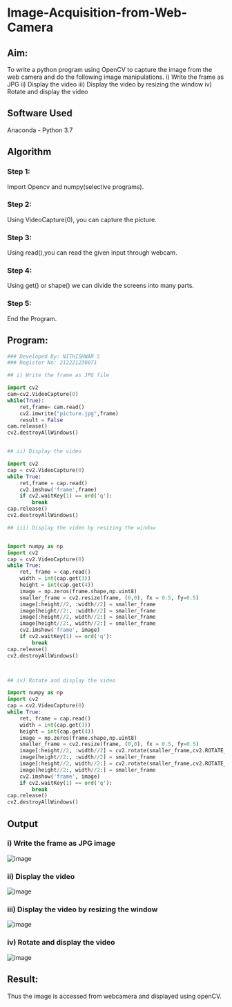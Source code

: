 # Image-Acquisition-from-Web-Camera
## Aim:
 
To write a python program using OpenCV to capture the image from the web camera and do the following image manipulations.
i) Write the frame as JPG 
ii) Display the video 
iii) Display the video by resizing the window
iv) Rotate and display the video

## Software Used
Anaconda - Python 3.7
## Algorithm
### Step 1:
Import Opencv and numpy(selective programs).

### Step 2:
Using VideoCapture(0), you can capture the picture.



### Step 3:
Using read(),you can read the given input through webcam.


### Step 4:

Using get() or shape() we can divide the screens into many parts.
### Step 5:
End the Program.



## Program:
``` Python
### Developed By: NITHISHWAR S
### Register No: 212221230071

## i) Write the frame as JPG file

import cv2
cam=cv2.VideoCapture(0)
while(True):
    ret,frame= cam.read()
    cv2.imwrite("picture.jpg",frame)
    result = False
cam.release()
cv2.destroyAllWindows()


## ii) Display the video

import cv2
cap = cv2.VideoCapture(0)
while True:
    ret,frame = cap.read()
    cv2.imshow('frame',frame)
    if cv2.waitKey(1) == ord('q'):
        break
cap.release()
cv2.destroyAllWindows()

## iii) Display the video by resizing the window


import numpy as np
import cv2
cap = cv2.VideoCapture(0)
while True:
    ret, frame = cap.read()
    width = int(cap.get(3))
    height = int(cap.get(4))
    image = np.zeros(frame.shape,np.uint8)
    smaller_frame = cv2.resize(frame, (0,0), fx = 0.5, fy=0.5)
    image[:height//2, :width//2] = smaller_frame
    image[height//2:, :width//2] = smaller_frame
    image[:height//2, width//2:] = smaller_frame
    image[height//2:, width//2:] = smaller_frame
    cv2.imshow('frame', image)
    if cv2.waitKey(1) == ord('q'):
        break
cap.release()
cv2.destroyAllWindows()



## iv) Rotate and display the video

import numpy as np
import cv2
cap = cv2.VideoCapture(0)
while True:
    ret, frame = cap.read()
    width = int(cap.get(3))
    height = int(cap.get(4))
    image = np.zeros(frame.shape,np.uint8)
    smaller_frame = cv2.resize(frame, (0,0), fx = 0.5, fy=0.5)
    image[:height//2, :width//2] = cv2.rotate(smaller_frame,cv2.ROTATE_180)
    image[height//2:, :width//2] = smaller_frame
    image[:height//2, width//2:] = cv2.rotate(smaller_frame,cv2.ROTATE_180)
    image[height//2:, width//2:] = smaller_frame
    cv2.imshow('frame', image)
    if cv2.waitKey(1) == ord('q'):
        break
cap.release()
cv2.destroyAllWindows()

```
## Output

### i) Write the frame as JPG image

![image](https://user-images.githubusercontent.com/94164665/163959130-e36b522f-f220-4d2b-b337-64128cf1befe.png)

### ii) Display the video

![image](https://user-images.githubusercontent.com/94164665/163958305-d09fa153-41af-4f31-a623-366ee1527ecf.png)


### iii) Display the video by resizing the window

![image](https://user-images.githubusercontent.com/94164665/163959371-25d22683-45a4-419b-8733-17cba7aac77a.png)


### iv) Rotate and display the video


![image](https://user-images.githubusercontent.com/94164665/163959442-b5837634-c453-4c91-89d5-aaba989426bf.png)


## Result:
Thus the image is accessed from webcamera and displayed using openCV.
